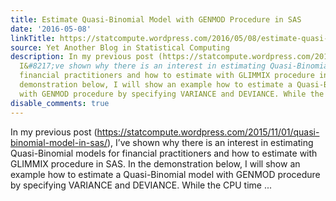 ```yaml
---
title: Estimate Quasi-Binomial Model with GENMOD Procedure in SAS
date: '2016-05-08'
linkTitle: https://statcompute.wordpress.com/2016/05/08/estimate-quasi-binomial-model-with-genmod-procedure-in-sas/
source: Yet Another Blog in Statistical Computing
description: In my previous post (https://statcompute.wordpress.com/2015/11/01/quasi-binomial-model-in-sas/),
  I&#8217;ve shown why there is an interest in estimating Quasi-Binomial models for
  financial practitioners and how to estimate with GLIMMIX procedure in SAS. In the
  demonstration below, I will show an example how to estimate a Quasi-Binomial model
  with GENMOD procedure by specifying VARIANCE and DEVIANCE. While the CPU time ...
disable_comments: true
---
```

In my previous post (https://statcompute.wordpress.com/2015/11/01/quasi-binomial-model-in-sas/), I&#8217;ve shown why there is an interest in estimating Quasi-Binomial models for financial practitioners and how to estimate with GLIMMIX procedure in SAS. In the demonstration below, I will show an example how to estimate a Quasi-Binomial model with GENMOD procedure by specifying VARIANCE and DEVIANCE. While the CPU time ...